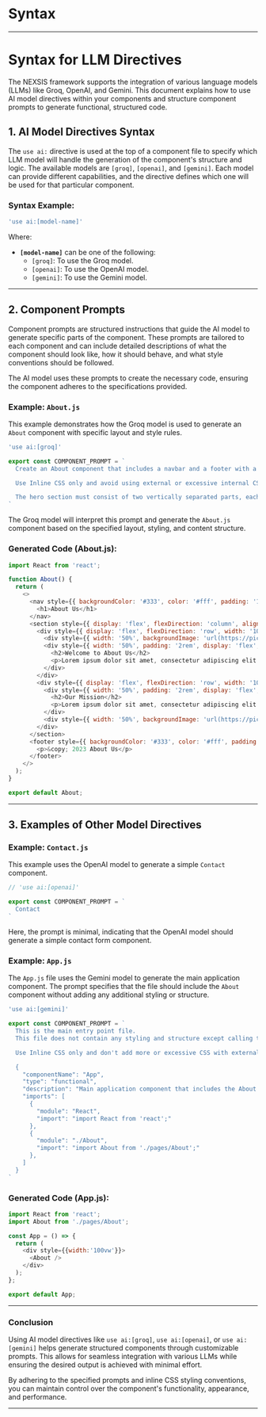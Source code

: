 # Syntax
---

# Syntax for LLM Directives

The NEXSIS framework supports the integration of various language models (LLMs) like Groq, OpenAI, and Gemini. This document explains how to use AI model directives within your components and structure component prompts to generate functional, structured code.

## 1. **AI Model Directives Syntax**

The `use ai:` directive is used at the top of a component file to specify which LLM model will handle the generation of the component's structure and logic. The available models are `[groq]`, `[openai]`, and `[gemini]`. Each model can provide different capabilities, and the directive defines which one will be used for that particular component.

### Syntax Example:

```javascript
'use ai:[model-name]'
```

Where:
- **`[model-name]`** can be one of the following:
  - `[groq]`: To use the Groq model.
  - `[openai]`: To use the OpenAI model.
  - `[gemini]`: To use the Gemini model.

---

## 2. **Component Prompts**

Component prompts are structured instructions that guide the AI model to generate specific parts of the component. These prompts are tailored to each component and can include detailed descriptions of what the component should look like, how it should behave, and what style conventions should be followed.

The AI model uses these prompts to create the necessary code, ensuring the component adheres to the specifications provided.

### Example: `About.js`

This example demonstrates how the Groq model is used to generate an `About` component with specific layout and style rules.

```javascript
'use ai:[groq]'

export const COMPONENT_PROMPT = `
  Create an About component that includes a navbar and a footer with a hero section.

  Use Inline CSS only and avoid using external or excessive internal CSS.

  The hero section must consist of two vertically separated parts, each taking up 50% width. One side should display a photo, and the other side should contain text related to the photo.
`
```

The Groq model will interpret this prompt and generate the `About.js` component based on the specified layout, styling, and content structure.

### **Generated Code (About.js)**:

```javascript
import React from 'react';

function About() {
  return (
    <>
      <nav style={{ backgroundColor: '#333', color: '#fff', padding: '1rem', textAlign: 'center' }}>
        <h1>About Us</h1>
      </nav>
      <section style={{ display: 'flex', flexDirection: 'column', alignItems: 'center', justifyContent: 'center', height: '100vh' }}>
        <div style={{ display: 'flex', flexDirection: 'row', width: '100%', height: '50vh' }}>
          <div style={{ width: '50%', backgroundImage: 'url(https://picsum.photos/200/300)', backgroundSize: 'cover', backgroundPosition: 'center' }}></div>
          <div style={{ width: '50%', padding: '2rem', display: 'flex', flexDirection: 'column', justifyContent: 'center' }}>
            <h2>Welcome to About Us</h2>
            <p>Lorem ipsum dolor sit amet, consectetur adipiscing elit. Sed sit amet nulla auctor, vestibulum magna sed, convallis ex.</p>
          </div>
        </div>
        <div style={{ display: 'flex', flexDirection: 'row', width: '100%', height: '50vh' }}>
          <div style={{ width: '50%', padding: '2rem', display: 'flex', flexDirection: 'column', justifyContent: 'center' }}>
            <h2>Our Mission</h2>
            <p>Lorem ipsum dolor sit amet, consectetur adipiscing elit. Sed sit amet nulla auctor, vestibulum magna sed, convallis ex.</p>
          </div>
          <div style={{ width: '50%', backgroundImage: 'url(https://picsum.photos/200/301)', backgroundSize: 'cover', backgroundPosition: 'center' }}></div>
        </div>
      </section>
      <footer style={{ backgroundColor: '#333', color: '#fff', padding: '1rem', textAlign: 'center' }}>
        <p>&copy; 2023 About Us</p>
      </footer>
    </>
  );
}

export default About;
```

---

## 3. **Examples of Other Model Directives**

### Example: `Contact.js`

This example uses the OpenAI model to generate a simple `Contact` component.

```javascript
// 'use ai:[openai]' 

export const COMPONENT_PROMPT = `
  Contact
`

```

Here, the prompt is minimal, indicating that the OpenAI model should generate a simple contact form component.

### Example: `App.js`

The `App.js` file uses the Gemini model to generate the main application component. The prompt specifies that the file should include the `About` component without adding any additional styling or structure.

```javascript
'use ai:[gemini]'

export const COMPONENT_PROMPT = `
  This is the main entry point file.
  This file does not contain any styling and structure except calling the component.

  Use Inline CSS only and don't add more or excessive CSS with external CSS.

  {
    "componentName": "App",
    "type": "functional",
    "description": "Main application component that includes the About component.",
    "imports": [
      {
        "module": "React",
        "import": "import React from 'react';"
      },
      {
        "module": "./About",
        "import": "import About from './pages/About';"
      },
    ]
  }
`

```

### **Generated Code (App.js)**:

```javascript
import React from 'react';
import About from './pages/About';

const App = () => {
  return (
    <div style={{width:'100vw'}}>
      <About />
    </div>
  );
};

export default App;
```

---

### Conclusion

Using AI model directives like `use ai:[groq]`, `use ai:[openai]`, or `use ai:[gemini]` helps generate structured components through customizable prompts. This allows for seamless integration with various LLMs while ensuring the desired output is achieved with minimal effort.

By adhering to the specified prompts and inline CSS styling conventions, you can maintain control over the component's functionality, appearance, and performance.

--- 
